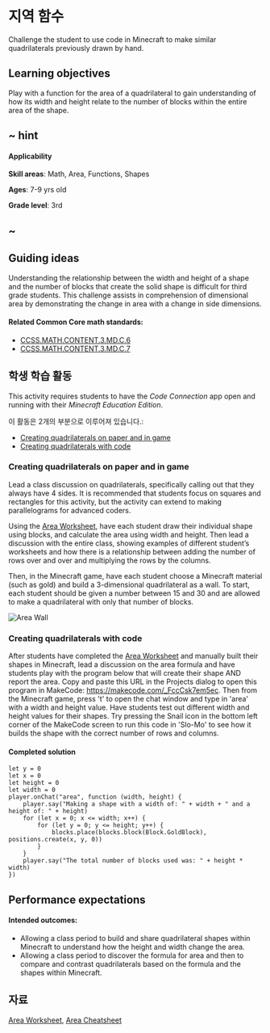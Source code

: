 # 지역 함수

Challenge the student to use code in Minecraft to make similar quadrilaterals previously drawn by hand.

## Learning objectives

Play with a function for the area of a quadrilateral to gain understanding of how its width and height relate to the number of blocks within the entire area of the shape.

## ~ hint

#### Applicability

**Skill areas**: Math, Area, Functions, Shapes

**Ages**: 7-9 yrs old

**Grade level**: 3rd

## ~

## Guiding ideas

Understanding the relationship between the width and height of a shape and the number of blocks that create the solid shape is difficult for third grade students. This challenge assists in comprehension of dimensional area by demonstrating the change in area with a change in side dimensions.

#### Related Common Core math standards:

* [CCSS.MATH.CONTENT.3.MD.C.6](http://www.corestandards.org/Math/Content/3/MD/#CCSS.Math.Content.3.MD.C.6)
* [CCSS.MATH.CONTENT.3.MD.C.7](http://www.corestandards.org/Math/Content/3/MD/#CCSS.Math.Content.3.MD.C.7)

## 학생 학습 활동

This activity requires students to have the *Code Connection* app open and running with their *Minecraft Education Edition*.

이 활동은 2개의 부분으로 이루어져 있습니다.:

* [Creating quadrilaterals on paper and in game](#creating-quadrilaterals)
* [Creating quadrilaterals with code](#coding-quadrilaterals)

### Creating quadrilaterals on paper and in game

Lead a class discussion on quadrilaterals, specifically calling out that they always have 4 sides. It is recommended that students focus on squares and rectangles for this activity, but the activity can extend to making parallelograms for advanced coders.

Using the [Area Worksheet](/lessons/area/worksheet), have each student draw their individual shape using blocks, and calculate the area using width and height. Then lead a discussion with the entire class, showing examples of different student’s worksheets and how there is a relationship between adding the number of rows over and over and multiplying the rows by the columns.

Then, in the Minecraft game, have each student choose a Minecraft material (such as gold) and build a 3-dimensional quadrilateral as a wall. To start, each student should be given a number between 15 and 30 and are allowed to make a quadrilateral with only that number of blocks.

![Area Wall](/static/lessons/Area-16block.png)

### Creating quadrilaterals with code

After students have completed the [Area Worksheet](/lessons/area/worksheet) and manually built their shapes in Minecraft, lead a discussion on the area formula and have students play with the program below that will create their shape AND report the area. Copy and paste this URL in the Projects dialog to open this program in MakeCode: <https://makecode.com/_FccCsk7em5ec>. Then from the Minecraft game, press 't' to open the chat window and type in 'area' with a width and height value. Have students test out different width and height values for their shapes. Try pressing the Snail icon in the bottom left corner of the MakeCode screen to run this code in 'Slo-Mo' to see how it builds the shape with the correct number of rows and columns.

#### Completed solution

```blocks
let y = 0
let x = 0
let height = 0
let width = 0
player.onChat("area", function (width, height) {
    player.say("Making a shape with a width of: " + width + " and a height of: " + height)
    for (let x = 0; x <= width; x++) {
        for (let y = 0; y <= height; y++) {
            blocks.place(blocks.block(Block.GoldBlock), positions.create(x, y, 0))
        }
    }
    player.say("The total number of blocks used was: " + height * width)
})
```

## Performance expectations

#### Intended outcomes:

* Allowing a class period to build and share quadrilateral shapes within Minecraft to understand how the height and width change the area.
* Allowing a class period to discover the formula for area and then to compare and contrast quadrilaterals based on the formula and the shapes within Minecraft.

## 자료

[Area Worksheet](/lessons/area/worksheet), [Area Cheatsheet](/lessons/area/cheatsheet)